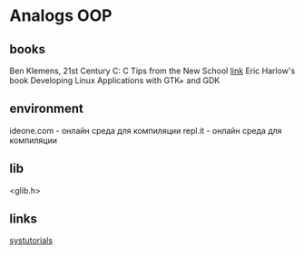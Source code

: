 # Analogs OOP

## books

Ben Klemens, 21st Century C: C Tips from the New School [link](https://www.amazon.com/21st-Century-Tips-New-School/dp/1449327141)
Eric Harlow's book Developing Linux Applications with GTK+ and GDK  

## environment

ideone.com - онлайн среда для компиляции
repl.it - онлайн среда для компиляции

## lib

<glib.h>

## links
[systutorials](https://www.systutorials.com/docs/linux/man/1-gst-launch-1.0/)  
